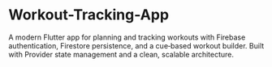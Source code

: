 # Workout-Tracking-App
A modern Flutter app for planning and tracking workouts with Firebase authentication, Firestore persistence, and a cue‑based workout builder. Built with Provider state management and a clean, scalable architecture.
